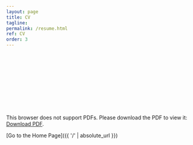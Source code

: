 ```yaml
---
layout: page
title: CV
tagline: 
permalink: /resume.html
ref: CV
order: 3
---
```



<object data="https://drive.google.com/file/d/11xj7s1MuRnyt2N49WhpA-C_mLWiOT0nu/view?usp=sharing" type="application/pdf" width="800px" height="800px">
    <embed src="https://drive.google.com/file/d/11xj7s1MuRnyt2N49WhpA-C_mLWiOT0nu/view?usp=sharing">
        <p>This browser does not support PDFs. Please download the PDF to view it: <a href="https://drive.google.com/file/d/11xj7s1MuRnyt2N49WhpA-C_mLWiOT0nu/view?usp=sharing">Download PDF</a>.</p>
    </embed>
</object>


[Go to the Home Page]({{ '/' | absolute_url }})